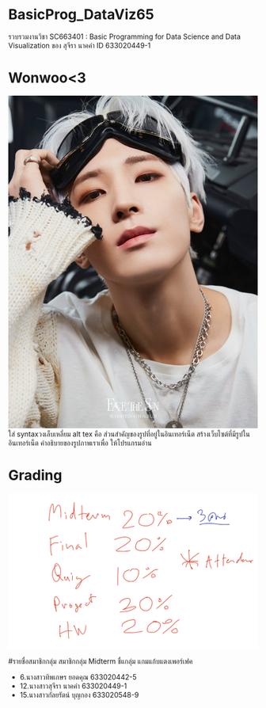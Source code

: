 # BasicProg_DataViz65
รวบรวมงานวิชา SC663401 : Basic Programming for Data Science and Data Visualization ของ สุจีรา นาคคำ ID 633020449-1

# Wonwoo<3
![alt text](FSuiI4HUcAEAqVK.jpg) ใส่ syntaxวงเล็บเหลี่ยม alt tex คือ ส่วนสำคัญของรูปที่อยู่ในอินเทอร์เน็ต สร้างเว็บไซต์ที่มีรูปในอินเทอร์เน็ต คำอธิบายของรูปภาพเราเพื่อ ให้โปรแกรมอ่าน 
# Grading
![grading image](Grading.jpg)

#รายชื่อสมาชิกกลุ่ม 
สมาชิกกลุ่ม Midterm ชื่แกลุ่ม แกมแก้บแตงเพอร์เฟค
* 6.นางสาวทิพเกษร  ยอดคุณ 633020442-5
* 12.นางสาวสุจีรา  นาคคำ 633020449-1
* 15.นางสาวกัลยรัตน์  บุญกอง 633020548-9
